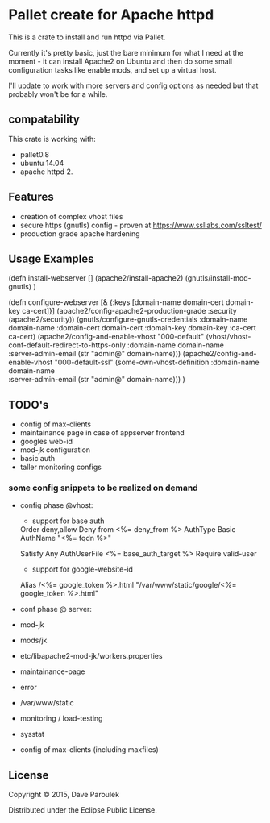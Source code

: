 # Pallet create for Apache httpd

This is a crate to install and run httpd via Pallet.

Currently it's pretty basic, just the bare minimum for what I need at
the moment - it can install Apache2 on Ubuntu and then do some small
configuration tasks like enable mods, and set up a virtual host.

I'll update to work with more servers and config options as needed but
that probably won't be for a while. 

## compatability

This crate is working with:
 * pallet0.8
 * ubuntu 14.04
 * apache httpd 2.

## Features
 * creation of complex vhost files
 * secure https (gnutls) config - proven at https://www.ssllabs.com/ssltest/
 * production grade apache hardening
 
## Usage Examples

(defn install-webserver
  []
  (apache2/install-apache2)
  (gnutls/install-mod-gnutls)
  )

(defn configure-webserver
  [& {:keys [domain-name 
             domain-cert 
             domain-key 
             ca-cert]}]
  (apache2/config-apache2-production-grade
    :security 
    (apache2/security))
  (gnutls/configure-gnutls-credentials
    :domain-name domain-name
    :domain-cert domain-cert
    :domain-key domain-key
    :ca-cert ca-cert)
  (apache2/config-and-enable-vhost
    "000-default"
    (vhost/vhost-conf-default-redirect-to-https-only
      :domain-name domain-name  
      :server-admin-email (str "admin@" domain-name)))
  (apache2/config-and-enable-vhost
    "000-default-ssl"
    (some-own-vhost-definition
      :domain-name domain-name  
      :server-admin-email (str "admin@" domain-name)))
  )

## TODO's

 * config of max-clients
 * maintainance page in case of appserver frontend
 * googles web-id
 * mod-jk configuration
 * basic auth
 * taller monitoring configs
  

### some config snippets to be realized on demand
* config phase @vhost: 
  * support for base auth
  
   <Location />
    Order deny,allow
    Deny from <%= deny_from %>
    AuthType Basic     
    AuthName "<%= fqdn %>" 
    
    Satisfy Any
    AuthUserFile <%= base_auth_target %>
    Require valid-user
  </Location>
  
  * support for google-website-id
  
   Alias /<%= google_token %>.html "/var/www/static/google/<%= google_token %>.html"

 * conf phase @ server:
  * mod-jk
   * mods/jk
   * etc/libapache2-mod-jk/workers.properties
  * maintainance-page
   * error
   * /var/www/static
  * monitoring / load-testing
   * sysstat
  * config of max-clients (including maxfiles)
  

## License

Copyright © 2015, Dave Paroulek

Distributed under the Eclipse Public License.